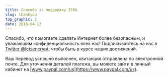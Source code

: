 ```yaml
---
title: Спасибо за поддержку ISRG
slug: thankyou
top_graphic: 2
date: 2018-04-12
---
```


Спасибо, что помогаете сделать Интернет более безопасным, и уважающим конфиденциальность всех нас! Подписывайтесь на нас в [Twitter @letsencrypt](https://twitter.com/letsencrypt), чтобы быть в курсе наших достижений.

Ваш перевод успешно выполнен, квитанция отправлена по электронной почте. Для уточнения деталей платежа, вы можете зайти в личный кабинет на [www.paypal.com/us](https://www.paypal.com/us).
